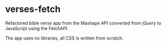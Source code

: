 # verses-fetch
Refactored bible verse app from the Mashape API converted from jQuery to JavaScript using the FetchAPI.

The app uses no libraries, all CSS is written from scratch. 
